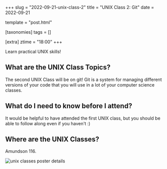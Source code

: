 +++
slug = "2022-09-21-unix-class-2"
title = "UNIX Class 2: Git"
date = 2022-09-21

template = "post.html"

[taxonomies]
tags = []

[extra]
ztime = "18:00"
+++

Learn practical UNIX skills!

<!-- more -->

## What are the UNIX Class Topics?

The second UNIX Class will be on git! 
Git is a system for managing different versions of your code that you will use in a lot of your computer science classes.

## What do I need to know before I attend?

It would be helpful to have attended the first UNIX class, but you should be able to follow along even if you haven't :)


## Where are the UNIX Classes?

Amundson 116.

![unix classes poster details](/static/events/2022/unix.jpg)
